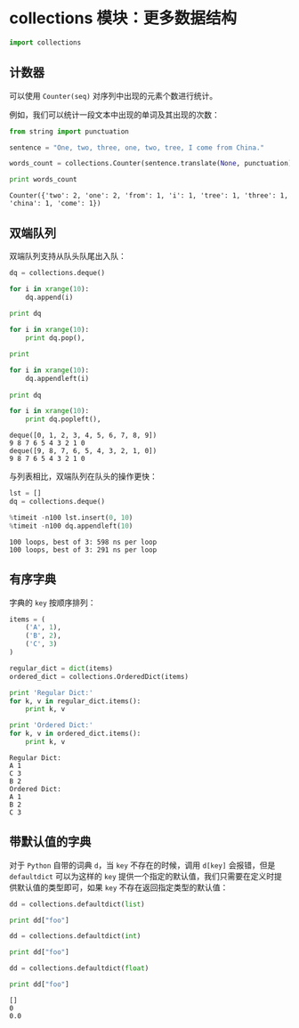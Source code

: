 # collections 模块：更多数据结构


```python
import collections
```

## 计数器

可以使用 `Counter(seq)` 对序列中出现的元素个数进行统计。

例如，我们可以统计一段文本中出现的单词及其出现的次数：


```python
from string import punctuation

sentence = "One, two, three, one, two, tree, I come from China."

words_count = collections.Counter(sentence.translate(None, punctuation).lower().split())

print words_count
```

    Counter({'two': 2, 'one': 2, 'from': 1, 'i': 1, 'tree': 1, 'three': 1, 'china': 1, 'come': 1})


## 双端队列

双端队列支持从队头队尾出入队：


```python
dq = collections.deque()

for i in xrange(10):
    dq.append(i)
    
print dq

for i in xrange(10):
    print dq.pop(), 

print 

for i in xrange(10):
    dq.appendleft(i)
    
print dq

for i in xrange(10):
    print dq.popleft(),
```

    deque([0, 1, 2, 3, 4, 5, 6, 7, 8, 9])
    9 8 7 6 5 4 3 2 1 0
    deque([9, 8, 7, 6, 5, 4, 3, 2, 1, 0])
    9 8 7 6 5 4 3 2 1 0


与列表相比，双端队列在队头的操作更快：


```python
lst = []
dq = collections.deque()

%timeit -n100 lst.insert(0, 10)
%timeit -n100 dq.appendleft(10)
```

    100 loops, best of 3: 598 ns per loop
    100 loops, best of 3: 291 ns per loop


## 有序字典

字典的 `key` 按顺序排列：


```python
items = (
    ('A', 1),
    ('B', 2),
    ('C', 3)
)

regular_dict = dict(items)
ordered_dict = collections.OrderedDict(items)

print 'Regular Dict:'
for k, v in regular_dict.items():
    print k, v

print 'Ordered Dict:'
for k, v in ordered_dict.items():
    print k, v
```

    Regular Dict:
    A 1
    C 3
    B 2
    Ordered Dict:
    A 1
    B 2
    C 3


## 带默认值的字典

对于 `Python` 自带的词典 `d`，当 `key` 不存在的时候，调用 `d[key]` 会报错，但是 `defaultdict` 可以为这样的 `key` 提供一个指定的默认值，我们只需要在定义时提供默认值的类型即可，如果 `key` 不存在返回指定类型的默认值：


```python
dd = collections.defaultdict(list)

print dd["foo"]

dd = collections.defaultdict(int)

print dd["foo"]

dd = collections.defaultdict(float)

print dd["foo"]
```

    []
    0
    0.0

